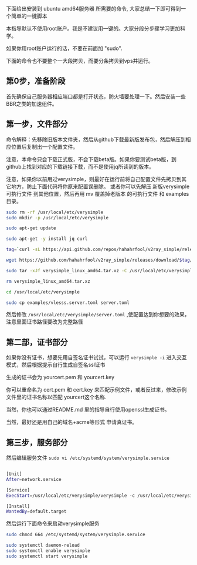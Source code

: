 
下面给出安装到 ubuntu amd64服务器 所需要的命令, 大家总结一下即可得到一个简单的一键脚本

本指导默认不使用root账户。我是不建议用一键的。大家分段分步骤学习更加科学。

如果你用root账户运行的话，不要在前面加 "sudo". 

下面的命令也不要整个一大段拷贝，而要分条拷贝到vps并运行。

## 第0步，准备阶段

首先确保自己服务器相应端口都是打开状态，防火墙要处理一下。然后安装一些BBR之类的加速组件。

## 第一步，文件部分

命令解释：先移除旧版本文件夹，然后从github下载最新版发布包，然后解压到相应位置后复制出一个配置文件。

注意，本命令只会下载正式版，不会下载beta版。如果你要测试beta版，到github上找到对应的下载链接下载，而不是使用jq所读到的版本。

注意，如果你以前用过verysimple，则最好在运行前将自己配置文件先拷贝到其它地方，防止下面代码将你原来配置误删除。
或者你可以先解压 新版verysimple可执行文件 到其他位置，然后再用 mv 覆盖掉老版本 的可执行文件 和 examples 目录。

```sh
sudo rm -rf /usr/local/etc/verysimple
sudo mkdir -p /usr/local/etc/verysimple

sudo apt-get update

sudo apt-get -y install jq curl

tag=`curl -sL https://api.github.com/repos/hahahrfool/v2ray_simple/releases/latest | jq -r ".tag_name"`

wget https://github.com/hahahrfool/v2ray_simple/releases/download/$tag/verysimple_linux_amd64.tar.xz

sudo tar -xJf verysimple_linux_amd64.tar.xz -C /usr/local/etc/verysimple

rm verysimple_linux_amd64.tar.xz

cd /usr/local/etc/verysimple

sudo cp examples/vlesss.server.toml server.toml
```


然后修改 `/usr/local/etc/verysimple/server.toml` ,使配置达到你想要的效果，注意里面证书路径要改为完整路径


## 第二部，证书部分

如果你没有证书，想要先用自签名证书试试，可以运行 `verysimple -i` 进入交互模式，然后根据提示自行生成自签名ssl证书

生成的证书会为 yourcert.pem 和 yourcert.key

你可以重命名为 cert.pem 和 cert.key 来匹配示例文件，或者反过来，修改示例文件里的证书名称以匹配 yourcert这个名称.

当然，你也可以通过README.md 里的指导自行使用openssl生成证书。

当然，最好还是用自己的域名+acme等形式 申请真证书。

## 第三步，服务部分
然后编辑服务文件
`sudo vi /etc/systemd/system/verysimple.service`

```sh

[Unit]
After=network.service

[Service]
ExecStart=/usr/local/etc/verysimple/verysimple -c /usr/local/etc/verysimple/server.toml

[Install]
WantedBy=default.target
```

然后运行下面命令来启动verysimple服务

```sh
sudo chmod 664 /etc/systemd/system/verysimple.service

sudo systemctl daemon-reload
sudo systemctl enable verysimple
sudo systemctl start verysimple
```

